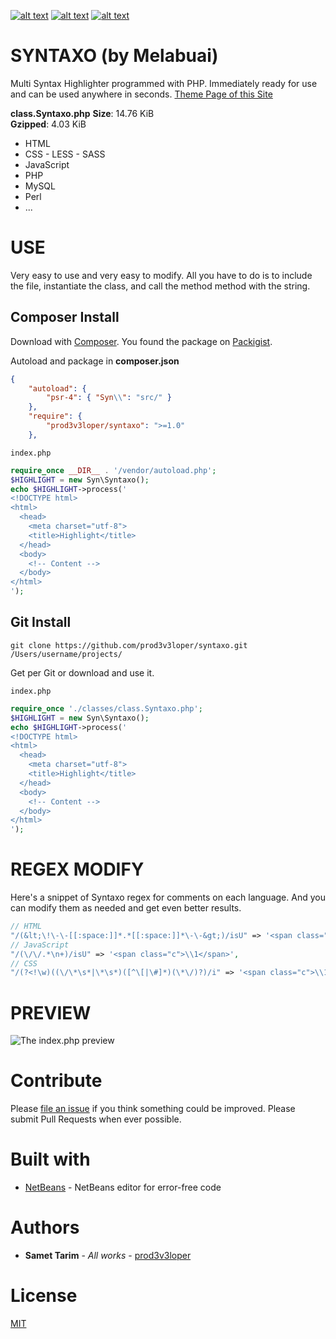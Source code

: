 [![alt text](https://travis-ci.org/prod3v3loper/syntaxo.svg?branch=master "Build passing")](https://travis-ci.org/prod3v3loper/syntaxo)
[![alt text](https://img.shields.io/packagist/l/prod3v3loper/syntaxo.svg?style=flat "MIT License")](https://github.com/prod3v3loper/syntaxo/blob/master/LICENSE)
[![alt text](https://img.shields.io/website-up-down-green-red/https/www.tnado.com/open-source-projects-by-prod3v3loper.svg?style=flat "Website")](https://www.tnado.com/open-source-projects-by-prod3v3loper/)

# SYNTAXO (by Melabuai)

Multi Syntax Highlighter programmed with PHP. Immediately ready for use and can be used anywhere in seconds.
[Theme Page of this Site](https://prod3v3loper.github.io/syntaxo/)

**class.Syntaxo.php**
**Size**: 14.76 KiB                                     
**Gzipped**: 4.03 KiB                                                      

- HTML
- CSS - LESS - SASS
- JavaScript
- PHP
- MySQL
- Perl
- ...

# USE

Very easy to use and very easy to modify. All you have to do is to include the file, instantiate the class, and call the method method with the string.

## Composer Install

Download with [Composer](https://getcomposer.org/).
You found the package on [Packigist](https://packagist.org/packages/prod3v3loper/syntaxo).

Autoload and package in **composer.json**
```json
{
    "autoload": {
        "psr-4": { "Syn\\": "src/" }
    },
    "require": {
        "prod3v3loper/syntaxo": ">=1.0"
    },
```

`index.php`
```php
require_once __DIR__ . '/vendor/autoload.php';
$HIGHLIGHT = new Syn\Syntaxo();
echo $HIGHLIGHT->process('
<!DOCTYPE html>
<html>
  <head>
    <meta charset="utf-8">
    <title>Highlight</title>
  </head>
  <body>
    <!-- Content -->
  </body>
</html>
');
```

## Git Install

```
git clone https://github.com/prod3v3loper/syntaxo.git /Users/username/projects/
```

Get per Git or download and use it.

`index.php`
```php
require_once './classes/class.Syntaxo.php';
$HIGHLIGHT = new Syn\Syntaxo();
echo $HIGHLIGHT->process('
<!DOCTYPE html>
<html>
  <head>
    <meta charset="utf-8">
    <title>Highlight</title>
  </head>
  <body>
    <!-- Content -->
  </body>
</html>
');
```

# REGEX MODIFY

Here's a snippet of Syntaxo regex for comments on each language. And you can modify them as needed and get even better results.

```php
// HTML
"/(&lt;\!\-\-[[:space:]]*.*[[:space:]]*\-\-&gt;)/isU" => '<span class="c">\\1</span>',
// JavaScript
"/(\/\/.*\n+)/isU" => '<span class="c">\\1</span>',
// CSS
"/(?<!\w)((\/\*\s*|\*\s*)([^\[|\#]*)(\*\/)?)/i" => '<span class="c">\\1</span>',
```

# PREVIEW

![The index.php preview](https://prod3v3loper.github.io/syntaxo/img/syntaxo-multi-syntax-highlighter.png "The index.php preview")

# Contribute

Please [file an issue](https://github.com/prod3v3loper/syntaxo/issues) if you
think something could be improved. Please submit Pull Requests when ever
possible.

# Built with

* [NetBeans](https://netbeans.org/) - NetBeans editor for error-free code

# Authors

* **Samet Tarim** - *All works* - [prod3v3loper](https://www.tnado.com/author/prod3v3loper/)

# License

[MIT](https://github.com/prod3v3loper/syntaxo/blob/master/LICENSE)